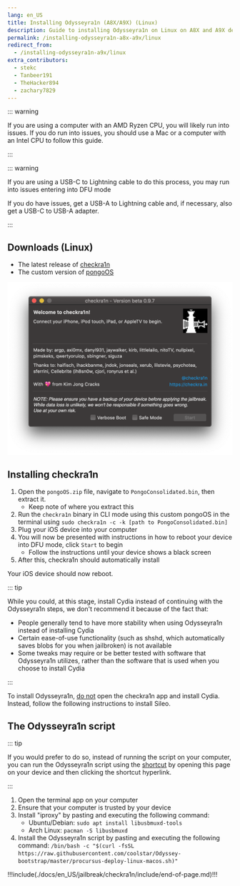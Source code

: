 ```yaml
---
lang: en_US
title: Installing Odysseyra1n (A8X/A9X) (Linux)
description: Guide to installing Odysseyra1n on Linux on A8X and A9X devices
permalink: /installing-odysseyra1n-a8x-a9x/linux
redirect_from:
  - /installing-odysseyra1n-a9x/linux
extra_contributors:
  - stekc
  - Tanbeer191
  - TheHacker894
  - zachary7829
---
```


::: warning

If you are using a computer with an AMD Ryzen CPU, you will likely run into issues. If you do run into issues, you should use a Mac or a computer with an Intel CPU to follow this guide.

:::

::: warning

If you are using a USB-C to Lightning cable to do this process, you may run into issues entering into DFU mode

If you do have issues, get a USB-A to Lightning cable and, if necessary, also get a USB-C to USB-A adapter.

:::

## Downloads (Linux)

- The latest release of [checkra1n](https://checkra.in)
- The custom version of [pongoOS](https://github.com/checkra1n/BugTracker/files/6429930/Pongo.zip)

![A screenshot of the checkra1n application](/assets/images/checkra1n.png)

## Installing checkra1n

1. Open the `pongoOS.zip` file, navigate to `PongoConsolidated.bin`, then extract it.
    - Keep note of where you extract this
1. Run the `checkra1n` binary in CLI mode using this custom pongoOS in the terminal using `sudo checkra1n -c -k [path to PongoConsolidated.bin]`
1. Plug your iOS device into your computer
1. You will now be presented with instructions in how to reboot your device into <router-link to="/faq/#what-is-dfu-mode">DFU mode</router-link>, click `Start` to begin
    - Follow the instructions until your device shows a black screen
1. After this, checkra1n should automatically install

Your iOS device should now reboot.

<!--Will probably make this better later on but this will work for now-->

::: tip

While you could, at this stage, install Cydia instead of continuing with the Odysseyra1n steps, we don't recommend it because of the fact that:

 - People generally tend to have more stability when using Odysseyra1n instead of installing Cydia
 - Certain ease-of-use functionality (such as shshd, which automatically saves blobs for you when jailbroken) is not available
 - Some tweaks may require or be better tested with software that Odysseyra1n utilizes, rather than the software that is used when you choose to install Cydia

:::

To install Odysseyra1n, <u>do not</u> open the checkra1n app and install Cydia. Instead, follow the following instructions to install Sileo.

## The Odysseyra1n script

::: tip

If you would prefer to do so, instead of running the script on your computer, you can run the Odysseyra1n script using the [shortcut](https://www.icloud.com/shortcuts/8d4e206d568d4aadb624b2a6191a3771) by opening this page on your device and then clicking the shortcut hyperlink.

:::

1. Open the terminal app on your computer
1. Ensure that your computer is trusted by your device
1. Install "iproxy" by pasting and executing the following command:
    - Ubuntu/Debian: `sudo apt install libusbmuxd-tools`
    - Arch Linux: `pacman -S libusbmuxd`
1. Install the Odysseyra1n script by pasting and executing the following command: `/bin/bash -c "$(curl -fsSL https://raw.githubusercontent.com/coolstar/Odyssey-bootstrap/master/procursus-deploy-linux-macos.sh)"`

!!!include(./docs/en_US/jailbreak/checkra1n/include/end-of-page.md)!!!
